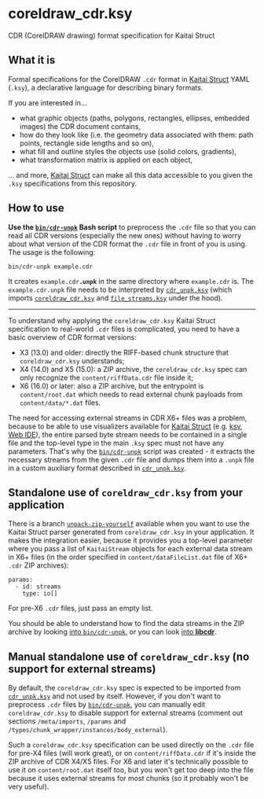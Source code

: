 # coreldraw_cdr.ksy

CDR (CorelDRAW drawing) format specification for Kaitai Struct

## What it is

Formal specifications for the CorelDRAW `.cdr` format in [Kaitai Struct](https://kaitai.io/) YAML (`.ksy`), a declarative language for describing binary formats.

If you are interested in...

* what graphic objects (paths, polygons, rectangles, ellipses, embedded images) the CDR document contains,
* how do they look like (i.e. the geometry data associated with them: path points, rectangle side lengths and so on),
* what fill and outline styles the objects use (solid colors, gradients),
* what transformation matrix is applied on each object,

... and more, [Kaitai Struct](https://kaitai.io/) can make all this data accessible to you given the `.ksy` specifications from this repository.

## How to use

**Use the [`bin/cdr-unpk`](bin/cdr-unpk) Bash script** to preprocess the `.cdr` file so that you can read all CDR versions (especially the new ones) without having to worry about what version of the CDR format the `.cdr` file in front of you is using. The usage is the following:

```
bin/cdr-unpk example.cdr
```

It creates <code>example.cdr<strong>.unpk</strong></code> in the same directory where `example.cdr` is. The `example.cdr.unpk` file needs to be interpreted by [`cdr_unpk.ksy`](cdr_unpk.ksy) (which imports [`coreldraw_cdr.ksy`](coreldraw_cdr.ksy) and [`file_streams.ksy`](file_streams.ksy) under the hood).

---

To understand why applying the `coreldraw_cdr.ksy` Kaitai Struct specification to real-world `.cdr` files is complicated, you need to have a basic overview of CDR format versions:

* X3 (13.0) and older: directly the RIFF-based chunk structure that `coreldraw_cdr.ksy` understands;
* X4 (14.0) and X5 (15.0): a ZIP archive, the `coreldraw_cdr.ksy` spec can only recognize the `content/riffData.cdr` file inside it;
* X6 (16.0) or later: also a ZIP archive, but the entrypoint is `content/root.dat` which needs to read external chunk payloads from `content/data/*.dat` files.

The need for accessing external streams in CDR X6+ files was a problem, because to be able to use visualizers available for [Kaitai Struct](https://kaitai.io/) (e.g. [ksv](https://github.com/kaitai-io/kaitai_struct_visualizer), [Web IDE](https://ide.kaitai.io/)), the entire parsed byte stream needs to be contained in a single file and the top-level type in the main `.ksy` spec must not have any parameters. That's why the [`bin/cdr-unpk`](bin/cdr-unpk) script was created - it extracts the necessary streams from the given `.cdr` file and dumps them into a `.unpk` file in a custom auxiliary format described in [`cdr_unpk.ksy`](cdr_unpk.ksy).

## Standalone use of `coreldraw_cdr.ksy` from your application

There is a branch [`unpack-zip-yourself`](https://github.com/kaitai-io/coreldraw_cdr.ksy/tree/unpack-zip-yourself) available when you want to use the Kaitai Struct parser generated from `coreldraw_cdr.ksy` in your application. It makes the integration easier, because it provides you a top-level parameter where you pass a list of `KaitaiStream` objects for each external data stream in X6+ files (in the order specified in `content/dataFileList.dat` file of X6+ `.cdr` ZIP archives):

```ksy
params:
  - id: streams
    type: io[]
```

For pre-X6 `.cdr` files, just pass an empty list.

You should be able to understand how to find the data streams in the ZIP archive by looking [into `bin/cdr-unpk`](https://github.com/kaitai-io/coreldraw_cdr.ksy/blob/2266d9908f058a27186a7008f263c0ab74e54beb/bin/cdr-unpk#L30), or you can look [into **libcdr**](https://github.com/LibreOffice/libcdr/blob/master/src/lib/CDRDocument.cpp#L154).

## Manual standalone use of `coreldraw_cdr.ksy` (no support for external streams)

By default, the `coreldraw_cdr.ksy` spec is expected to be imported from [`cdr_unpk.ksy`](cdr_unpk.ksy) and not used by itself. However, if you don't want to preprocess `.cdr` files by [`bin/cdr-unpk`](bin/cdr-unpk), you can manually edit `coreldraw_cdr.ksy` to disable support for external streams (comment out sections `/meta/imports`, `/params` and `/types/chunk_wrapper/instances/body_external`).

Such a `coreldraw_cdr.ksy` specification can be used directly on the `.cdr` file for pre-X4 files (will work great), or on `content/riffData.cdr` if it's inside the ZIP archive of CDR X4/X5 files. For X6 and later it's technically possible to use it on `content/root.dat` itself too, but you won't get too deep into the file because it uses external streams for most chunks (so it probably won't be very useful).
